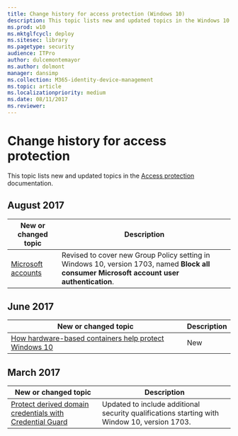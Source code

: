 ```yaml
---
title: Change history for access protection (Windows 10)
description: This topic lists new and updated topics in the Windows 10 access protection documentation for Windows 10 and Windows 10 Mobile.
ms.prod: w10
ms.mktglfcycl: deploy
ms.sitesec: library
ms.pagetype: security
audience: ITPro
author: dulcemontemayor
ms.author: dolmont
manager: dansimp
ms.collection: M365-identity-device-management
ms.topic: article
ms.localizationpriority: medium
ms.date: 08/11/2017
ms.reviewer: 
---
```


# Change history for access protection
This topic lists new and updated topics in the [Access protection](index.md) documentation.

## August 2017
|New or changed topic |Description |
|---------------------|------------|
|[Microsoft accounts](access-control/microsoft-accounts.md) |Revised to cover new Group Policy setting in Windows 10, version 1703, named **Block all consumer Microsoft account user authentication**.|

## June 2017
|New or changed topic |Description |
|---------------------|------------|
|[How hardware-based containers help protect Windows 10](how-hardware-based-containers-help-protect-windows.md) | New | 


## March 2017
|New or changed topic |Description |
|---------------------|------------|
|[Protect derived domain credentials with Credential Guard](credential-guard/credential-guard.md) |Updated to include additional security qualifications starting with Window 10, version 1703.|
